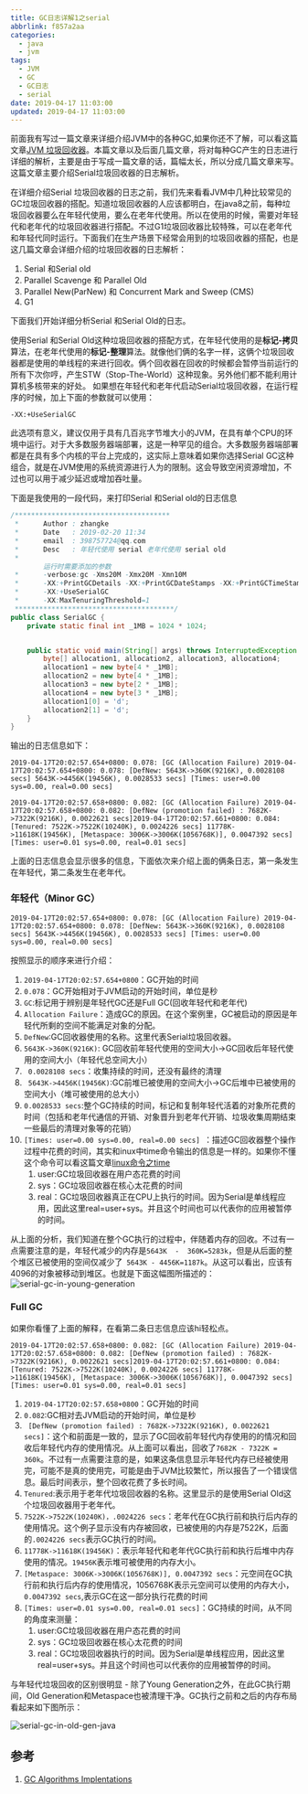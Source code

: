 ```yaml
---
title: GC日志详解1之serial
abbrlink: f857a2aa
categories:
  - java
  - jvm
tags:
  - JVM
  - GC
  - GC日志
  - serial
date: 2019-04-17 11:03:00
updated: 2019-04-17 11:03:00
---
```

前面我有写过一篇文章来详细介绍JVM中的各种GC,如果你还不了解，可以看这篇文章[JVM 垃圾回收器](/posts/1d97a19/)。本篇文章以及后面几篇文章，将对每种GC产生的日志进行详细的解析，主要是由于写成一篇文章的话，篇幅太长，所以分成几篇文章来写。这篇文章主要介绍Serial垃圾回收器的日志解析。
<!-- more -->

在详细介绍Serial 垃圾回收器的日志之前，我们先来看看JVM中几种比较常见的GC垃圾回收器的搭配。知道垃圾回收器的人应该都明白，在java8之前，每种垃圾回收器要么在年轻代使用，要么在老年代使用。所以在使用的时候，需要对年轻代和老年代的垃圾回收器进行搭配。不过G1垃圾回收器比较特殊，可以在老年代和年轻代同时运行。下面我们在生产场景下经常会用到的垃圾回收器的搭配，也是这几篇文章会详细介绍的垃圾回收器的日志解析：
1. Serial 和Serial old
2. Parallel  Scavenge 和 Parallel Old
3. Parallel New(ParNew) 和  Concurrent Mark and Sweep (CMS) 
4. G1

下面我们开始详细分析Serial 和Serial Old的日志。

使用Serial 和Serial Old这种垃圾回收器的搭配方式，在年轻代使用的是**标记-拷贝**算法，在老年代使用的**标记-整理**算法。就像他们俩的名字一样，这俩个垃圾回收器都是使用的单线程的来进行回收。俩个回收器在回收的时候都会暂停当前运行的所有下次你哼，产生STW（Stop-The-World）这种现象。另外他们都不能利用计算机多核带来的好处。
如果想在年轻代和老年代启动Serial垃圾回收器，在运行程序的时候，加上下面的参数就可以使用：
```
-XX:+UseSerialGC
```
此选项有意义，建议仅用于具有几百兆字节堆大小的JVM，在具有单个CPU的环境中运行。对于大多数服务器端部署，这是一种罕见的组合。大多数服务器端部署都是在具有多个内核的平台上完成的，这实际上意味着如果你选择Serial GC这种组合，就是在JVM使用的系统资源进行人为的限制。这会导致空闲资源增加，不过也可以用于减少延迟或增加吞吐量。

下面是我使用的一段代码，来打印Serial 和Serial old的日志信息
``` java
/**************************************
 *      Author : zhangke
 *      Date   : 2019-02-20 11:34
 *      email  : 398757724@qq.com
 *      Desc   : 年轻代使用 serial 老年代使用 serial old
 *
        运行时需要添加的参数
 *      -verbose:gc -Xms20M -Xmx20M -Xmn10M
 *      -XX:+PrintGCDetails -XX:+PrintGCDateStamps -XX:+PrintGCTimeStamps
 *      -XX:+UseSerialGC
 *      -XX:MaxTenuringThreshold=1
 ***************************************/
public class SerialGC {
    private static final int _1MB = 1024 * 1024;


    public static void main(String[] args) throws InterruptedException {
        byte[] allocation1, allocation2, allocation3, allocation4;
        allocation1 = new byte[4 * _1MB];
        allocation2 = new byte[4 * _1MB];
        allocation3 = new byte[2 * _1MB];
        allocation4 = new byte[3 * _1MB];
        allocation1[0] = 'd';
        allocation2[1] = 'd';
    }
}
```
输出的日志信息如下：
``` log
2019-04-17T20:02:57.654+0800: 0.078: [GC (Allocation Failure) 2019-04-17T20:02:57.654+0800: 0.078: [DefNew: 5643K->360K(9216K), 0.0028108 secs] 5643K->4456K(19456K), 0.0028533 secs] [Times: user=0.00 sys=0.00, real=0.00 secs] 

2019-04-17T20:02:57.658+0800: 0.082: [GC (Allocation Failure) 2019-04-17T20:02:57.658+0800: 0.082: [DefNew (promotion failed) : 7682K->7322K(9216K), 0.0022621 secs]2019-04-17T20:02:57.661+0800: 0.084: [Tenured: 7522K->7522K(10240K), 0.0024226 secs] 11778K->11618K(19456K), [Metaspace: 3006K->3006K(1056768K)], 0.0047392 secs] [Times: user=0.01 sys=0.00, real=0.01 secs] 

```
上面的日志信息会显示很多的信息，下面依次来介绍上面的俩条日志，第一条发生在年轻代，第二条发生在老年代。
### 年轻代（Minor GC）
```
2019-04-17T20:02:57.654+0800: 0.078: [GC (Allocation Failure) 2019-04-17T20:02:57.654+0800: 0.078: [DefNew: 5643K->360K(9216K), 0.0028108 secs] 5643K->4456K(19456K), 0.0028533 secs] [Times: user=0.00 sys=0.00, real=0.00 secs] 
```
按照显示的顺序来进行介绍：
1. `2019-04-17T20:02:57.654+0800`：GC开始的时间
2. `0.078`：GC开始相对于JVM启动的开始时间，单位是秒
3. `GC`:标记用于辨别是年轻代GC还是Full GC(回收年轻代和老年代)
4. `Allocation Failure`：造成GC的原因。在这个案例里，GC被启动的原因是年轻代所剩的空间不能满足对象的分配。
5. `DefNew`:GC回收器使用的名称。这里代表Serial垃圾回收器。
6. `5643K->360K(9216K)`: GC回收前年轻代使用的空间大小->GC回收后年轻代使用的空间大小（年轻代总空间大小）
7. ` 0.0028108 secs`：收集持续的时间，还没有最终的清理
8. ` 5643K->4456K(19456K)`:GC前堆已被使用的空间大小->GC后堆中已被使用的空间大小（堆可被使用的总大小）
9. `0.0028533 secs`:整个GC持续的时间，标记和复制年轻代活着的对象所花费的时间（包括和老年代通信的开销、对象晋升到老年代开销、垃圾收集周期结束一些最后的清理对象等的花销）
10. `[Times: user=0.00 sys=0.00, real=0.00 secs] `：描述GC回收器整个操作过程中花费的时间，其实和inux中time命令输出的信息是一样的。如果你不懂这个命令可以看这篇文章[linux命令之time](/posts/3374b24f/)
    1.  user:GC垃圾回收器在用户态花费的时间
    2.  sys：GC垃圾回收器在核心太花费的时间
    3.  real：GC垃圾回收器真正在CPU上执行的时间。因为Serial是单线程应用，因此这里real=user+sys。并且这个时间也可以代表你的应用被暂停的时间。


从上面的分析，我们知道在整个GC执行的过程中，伴随着内存的回收。不过有一点需要注意的是，年轻代减少的内存是`5643K  -  360K=5283k`，但是从后面的整个堆区已被使用的空间仅减少了` 5643K - 4456K=1187k`。从这可以看出，应该有4096的对象被移动到堆区。也就是下面这幅图所描述的：
![serial-gc-in-young-generation ](https://cdn.jsdelivr.net/gh/fengxiu/img/serial-gc-in-young-generation.png)
### Full GC
如果你看懂了上面的解释，在看第二条日志信息应该hi轻松点。
```
2019-04-17T20:02:57.658+0800: 0.082: [GC (Allocation Failure) 2019-04-17T20:02:57.658+0800: 0.082: [DefNew (promotion failed) : 7682K->7322K(9216K), 0.0022621 secs]2019-04-17T20:02:57.661+0800: 0.084: [Tenured: 7522K->7522K(10240K), 0.0024226 secs] 11778K->11618K(19456K), [Metaspace: 3006K->3006K(1056768K)], 0.0047392 secs] [Times: user=0.01 sys=0.00, real=0.01 secs] 
```
1. `2019-04-17T20:02:57.658+0800`：GC开始的时间
2. `0.082`:GC相对去JVM启动的开始时间，单位是秒
3. ` [DefNew (promotion failed) : 7682K->7322K(9216K), 0.0022621 secs]`：这个和前面是一致的，显示了GC回收前年轻代内存使用的的情况和回收后年轻代内存的使用情况。从上面可以看出，回收了`7682K - 7322K = 360k`。不过有一点需要注意的是，如果这条信息显示年轻代内存已经被使用完，可能不是真的使用完，可能是由于JVM比较繁忙，所以报告了一个错误信息。最后时间表示，整个回收花费了多长时间。
4. `Tenured`:表示用于老年代垃圾回收器的名称。这里显示的是使用Serial Old这个垃圾回收器用于老年代。
5. `7522K->7522K(10240K)，.0024226 secs`：老年代在GC执行前和执行后内存的使用情况。这个例子显示没有内存被回收，已被使用的内存是7522K，后面的`.0024226 secs`表示GC执行的时间。
6. `11778K->11618K(19456K)`：表示年轻代和老年代GC执行前和执行后堆中内存使用的情况。`19456K`表示堆可被使用的内存大小。
7. `[Metaspace: 3006K->3006K(1056768K)], 0.0047392 secs`：元空间在GC执行前和执行后内存的使用情况，1056768K表示元空间可以使用的内存大小，`0.0047392 secs`,表示GC在这一部分执行花费的时间
8. `[Times: user=0.01 sys=0.00, real=0.01 secs]`：GC持续的时间，从不同的角度来测量：
    1. user:GC垃圾回收器在用户态花费的时间
    2.  sys：GC垃圾回收器在核心太花费的时间
    3.  real：GC垃圾回收器执行的时间。因为Serial是单线程应用，因此这里real=user+sys。并且这个时间也可以代表你的应用被暂停的时间。

与年轻代垃圾回收的区别很明显 - 除了Young Generation之外，在此GC执行期间，Old Generation和Metaspace也被清理干净。GC执行之前和之后的内存布局看起来如下图所示：

![serial-gc-in-old-gen-java](https://cdn.jsdelivr.net/gh/fengxiu/img/serial-gc-in-old-gen-java.png)



## 参考
1. [GC Algorithms Implentations](https://plumbr.io/handbook/garbage-collection-algorithms-implementations)